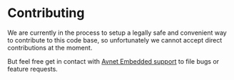 # Contributing

We are currently in the process to setup a legally safe and convenient way to contribute to this
code base, so unfortunately we cannot accept direct contributions at the moment.

But feel free get in contact with [Avnet Embedded support](https://embedded.avnet.com/support/) to file bugs or feature requests.
